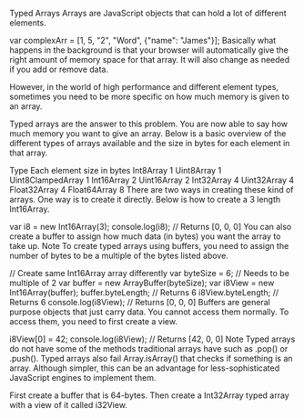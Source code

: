 Typed Arrays
Arrays are JavaScript objects that can hold a lot of different elements.

var complexArr = [1, 5, "2", "Word", {"name": "James"}];
Basically what happens in the background is that your browser will automatically give the right amount of memory space for that array. It will also change as needed if you add or remove data.

However, in the world of high performance and different element types, sometimes you need to be more specific on how much memory is given to an array.

Typed arrays are the answer to this problem. You are now able to say how much memory you want to give an array. Below is a basic overview of the different types of arrays available and the size in bytes for each element in that array.

Type	Each element size in bytes
Int8Array	1
Uint8Array	1
Uint8ClampedArray	1
Int16Array	2
Uint16Array	2
Int32Array	4
Uint32Array	4
Float32Array	4
Float64Array	8
There are two ways in creating these kind of arrays. One way is to create it directly. Below is how to create a 3 length Int16Array.

var i8 = new Int16Array(3);
console.log(i8);
// Returns [0, 0, 0]
You can also create a buffer to assign how much data (in bytes) you want the array to take up. Note
To create typed arrays using buffers, you need to assign the number of bytes to be a multiple of the bytes listed above.

// Create same Int16Array array differently
var byteSize = 6; // Needs to be multiple of 2
var buffer = new ArrayBuffer(byteSize);
var i8View = new Int16Array(buffer);
buffer.byteLength; // Returns 6
i8View.byteLength; // Returns 6
console.log(i8View); // Returns [0, 0, 0]
Buffers are general purpose objects that just carry data. You cannot access them normally. To access them, you need to first create a view.

i8View[0] = 42;
console.log(i8View); // Returns [42, 0, 0]
Note
Typed arrays do not have some of the methods traditional arrays have such as .pop() or .push(). Typed arrays also fail Array.isArray() that checks if something is an array. Although simpler, this can be an advantage for less-sophisticated JavaScript engines to implement them.

First create a buffer that is 64-bytes. Then create a Int32Array typed array with a view of it called i32View.